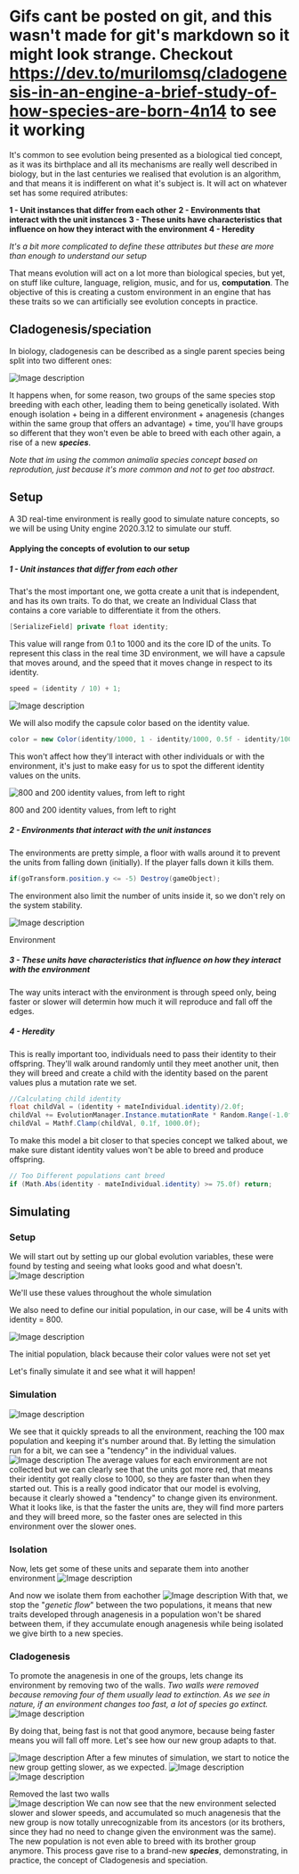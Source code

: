# Gifs cant be posted on git, and this wasn't made for git's markdown so it might look strange. Checkout https://dev.to/murilomsq/cladogenesis-in-an-engine-a-brief-study-of-how-species-are-born-4n14 to see it working


It's common to see evolution being presented as a biological tied concept, as it was its birthplace and all its mechanisms are really well described in biology, but in the last centuries we realised that evolution is an algorithm, and that means it is indifferent on what it's subject is. It will act on whatever set has some required atributes: 

**1 - Unit instances that differ from each other**
**2 - Environments that interact with the unit instances** 
**3 - These units have characteristics that influence on how they interact with the environment**
**4 - Heredity**

_It's a bit more complicated to define these attributes but these are more than enough to understand our setup_

That means evolution will act on a lot more than biological species, but yet, on stuff like culture, language, religion, music, and for us, **computation**.
The objective of this is creating a custom environment in an engine that has these traits so we can artificially see evolution concepts in practice.

## Cladogenesis/speciation 

In biology, cladogenesis can be described as a single parent species being split into two different ones:

![Image description](https://dev-to-uploads.s3.amazonaws.com/uploads/articles/45g2d00521fab9hyt2fo.png)

It happens when, for some reason, two groups of the same species stop breeding with each other, leading them to being genetically isolated. With enough isolation + being in a different environment + anagenesis (changes within the same group that offers an advantage) + time, you'll have groups so different that they won't even be able to breed with each other again, a rise of a new **_species_**. 

_Note that im using the common animalia species concept based on reprodution, just because it's more common and not to get too abstract_.

## Setup

A 3D real-time environment is really good to simulate nature concepts, so we will be using Unity engine 2020.3.12 to simulate our stuff.

#### Applying the concepts of evolution to our setup



##### 1 - Unit instances that differ from each other

That's the most important one, we gotta create a unit that is independent, and has its own traits. To do that, we create an Individual Class that contains a core variable to differentiate it from the others.
```cs
[SerializeField] private float identity;
```
This value will range from 0.1 to 1000 and its the core ID of the units. 
To represent this class in the real time 3D environment, we will have a capsule that moves around, and the speed that it moves change in respect to its identity.
```cs
speed = (identity / 10) + 1;
```

![Image description](https://dev-to-uploads.s3.amazonaws.com/uploads/articles/p3z5kzeccuorvsawke71.png)
 
We will also modify the capsule color based on the identity value.
```cs
color = new Color(identity/1000, 1 - identity/1000, 0.5f - identity/1000, 1);
```
This won't affect how they'll interact with other individuals or with the environment, it's just to make easy for us to spot the different identity values on the units.


![_800 and 200 identity values, from left to right_](https://dev-to-uploads.s3.amazonaws.com/uploads/articles/ts0cumab32t2bc8oaiq0.png)<figcaption>800 and 200 identity values, from left to right</figcaption>

##### 2 - Environments that interact with the unit instances
 
The environments are pretty simple, a floor with walls around it to prevent the units from falling down (initially). If the player falls down it kills them.
```cs
if(goTransform.position.y <= -5) Destroy(gameObject);
```
The environment also limit the number of units inside it, so we don't rely on the system stability.

![Image description](https://dev-to-uploads.s3.amazonaws.com/uploads/articles/gk7ktgw7bihd0dib91b0.png)<figcaption>Environment</figcaption>
 
##### 3 - These units have characteristics that influence on how they interact with the environment

The way units interact with the environment is through speed only, being faster or slower will determin how much it will reproduce and fall off the edges.

##### 4 - Heredity
This is really important too, individuals need to pass their identity to their offspring.
They'll walk around randomly until they meet another unit, then they will breed and create a child with the identity based on the parent values plus a mutation rate we set.
```cs
//Calculating child identity
float childVal = (identity + mateIndividual.identity)/2.0f;
childVal += EvolutionManager.Instance.mutationRate * Random.Range(-1.0f,1.0f);
childVal = Mathf.Clamp(childVal, 0.1f, 1000.0f);
```
To make this model a bit closer to that species concept we talked about, we make sure distant identity values won't be able to breed and produce offspring.
```cs
// Too Different populations cant breed
if (Math.Abs(identity - mateIndividual.identity) >= 75.0f) return;
```
## Simulating

### Setup

We will start out by setting up our global evolution variables, these were found by testing and seeing what looks good and what doesn't.
![Image description](https://dev-to-uploads.s3.amazonaws.com/uploads/articles/fe9zmw7fom0ve3b0mnze.png)<figcaption>We'll use these values throughout the whole simulation</figcaption>

We also need to define our initial population, in our case, will be 4 units with identity = 800.


![Image description](https://dev-to-uploads.s3.amazonaws.com/uploads/articles/67b1ohufcpzr2rmfo96q.png)<figcaption>The initial population, black because their color values were not set yet</figcaption>
 
Let's finally simulate it and see what it will happen!
### Simulation
![Image description](https://dev-to-uploads.s3.amazonaws.com/uploads/articles/54m578a0a9yevt67n2de.gif)
 
We see that it quickly spreads to all the environment, reaching the 100 max population and keeping it's number around that. 
By letting the simulation run for a bit, we can see a "tendency" in the individual values.
![Image description](https://dev-to-uploads.s3.amazonaws.com/uploads/articles/w2ok0veufhgauczp7s67.png)
The average values for each environment are not collected but we can clearly see that the units got more red, that means their identity got really close to 1000, so they are faster than when they started out. This is a really good indicator that our model is evolving, because it clearly showed a "tendency" to change given its environment.
What it looks like, is that the faster the units are, they will find more parters and they will breed more, so the faster ones are selected in this environment over the slower ones.

### Isolation

Now, lets get some of these units and separate them into another environment
![Image description](https://dev-to-uploads.s3.amazonaws.com/uploads/articles/b68uuc57g8u33e7oumt7.gif)
 
And now we isolate them from eachother
![Image description](https://dev-to-uploads.s3.amazonaws.com/uploads/articles/8hg3qm9khdy656g2htua.gif)
With that, we stop the "_genetic flow_" between the two populations, it means that new traits developed through anagenesis in a population won't be shared between them, if they accumulate enough anagenesis while being isolated we give birth to a new species.

### Cladogenesis

To promote the anagenesis in one of the groups, lets change its environment by removing two of the walls.
_Two walls were removed because removing four of them usually lead to extinction. As we see in nature, if an environment changes too fast, a lot of species go extinct._
![Image description](https://dev-to-uploads.s3.amazonaws.com/uploads/articles/od5fw818quu8ebld6ymc.gif)

By doing that, being fast is not that good anymore, because being faster means you will fall off more. Let's see how our new group adapts to that.

![Image description](https://dev-to-uploads.s3.amazonaws.com/uploads/articles/mqlgpd0zvj3xenv8issf.png)
After a few minutes of simulation, we start to notice the new group getting slower, as we expected.
![Image description](https://dev-to-uploads.s3.amazonaws.com/uploads/articles/ciulx9qpxv9yhojb9c17.png)
![Image description](https://dev-to-uploads.s3.amazonaws.com/uploads/articles/1u6qa8n4q9e2iye2hdvo.png)<figcaption>Removed the last two walls </figcaption>
![Image description](https://dev-to-uploads.s3.amazonaws.com/uploads/articles/ux4fs1vr7ztymvktkrkf.gif)
We can now see that the new environment selected slower and slower speeds, and accumulated so much anagenesis that the new group is now totally unrecognizable from its ancestors (or its brothers, since they had no need to change given the environment was the same). The new population is not even able to breed with its brother group anymore. This process gave rise to a brand-new **_species_**, demonstrating, in practice, the concept of Cladogenesis and speciation.
